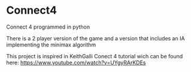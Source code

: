 # Connect4
Connect 4 programmed in python

There is a 2 player version of the game and a version that includes an IA implementing the minimax algorithm

This project is inspired in KeithGalli Conect 4 tutorial wich can be found here: https://www.youtube.com/watch?v=UYgyRArKDEs
